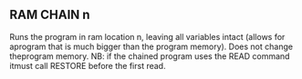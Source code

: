 ## RAM CHAIN n

Runs the program in ram location n, leaving all variables intact (allows for aprogram that is much bigger than the program memory). Does not change theprogram memory. NB: if the chained program uses the READ command itmust call RESTORE before the first read.